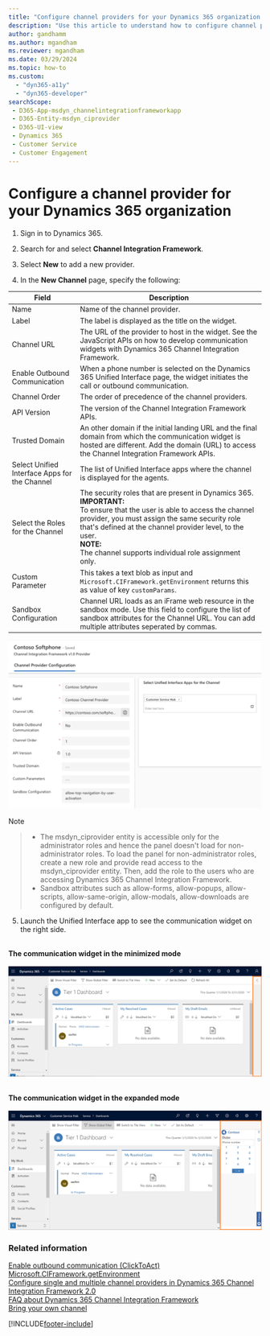 ```yaml
---
title: "Configure channel providers for your Dynamics 365 organization | MicrosoftDocs"
description: "Use this article to understand how to configure channel providers in Dynamics 365 Channel Integration Framework 1.0."
author: gandhamm
ms.author: mgandham
ms.reviewer: mgandham
ms.date: 03/29/2024
ms.topic: how-to
ms.custom: 
  - "dyn365-a11y"
  - "dyn365-developer"
searchScope: 
 - D365-App-msdyn_channelintegrationframeworkapp 
 - D365-Entity-msdyn_ciprovider
 - D365-UI-view
 - Dynamics 365 
 - Customer Service 
 - Customer Engagement
---
```


# Configure a channel provider for your Dynamics 365 organization


1. Sign in to Dynamics 365.

2. Search for and select **Channel Integration Framework**.

3.	Select **New** to add a new provider.

4.	In the **New Channel** page, specify the following:

  | Field | Description |
  |-------|-------|
  |Name|Name of the channel provider.|
  |Label|The label is displayed as the title on the widget.|
  |Channel URL|The URL of the provider to host in the widget. See the JavaScript APIs on how to develop communication widgets with Dynamics 365 Channel Integration Framework.|
  |Enable Outbound Communication|When a phone number is selected on the Dynamics 365 Unified Interface page, the widget initiates the call or outbound communication.|
  |Channel Order|The order of precedence of the channel providers.|
  |API Version|The version of the Channel Integration Framework APIs.|
  |Trusted Domain| An other domain if the initial landing URL and the final domain from which the communication widget is hosted are different. Add the domain (URL) to access the Channel Integration Framework APIs. |
  |Select Unified Interface Apps for the Channel| The list of Unified Interface apps where the channel is displayed for the agents. |
  |Select the Roles for the Channel|The security roles that are present in Dynamics 365.<br>**IMPORTANT:** <br> To ensure that the user is able to access the channel provider, you must assign the same security role that's defined at the channel provider level, to the user.<br>**NOTE:** <br>  The channel supports individual role assignment only.|
  |Custom Parameter|This takes a text blob as input and `Microsoft.CIFramework.getEnvironment` returns this as value of key `customParams`.|
  |Sandbox Configuration| Channel URL loads as an iFrame web resource in the sandbox mode. Use this field to configure the list of sandbox attributes for the Channel URL. You can add multiple attributes seperated by commas.|
  
  ![Channel provider configuration.](../../media/channel-provider-configuration-v1.PNG "Channel provider configuration")

  > [!NOTE]

  > - The msdyn_ciprovider entity is accessible only for the administrator roles and hence the panel doesn't load for non-administrator roles. To load the panel for non-administrator roles, create a new role and provide read access to the msdyn_ciprovider entity. Then, add the role to the users who are accessing Dynamics 365 Channel Integration Framework.
  > - Sandbox attributes such as allow-forms, allow-popups, allow-scripts, allow-same-origin, allow-modals, allow-downloads are configured by default.

5. Launch the Unified Interface app to see the communication widget on the right side.<br><br>

**The communication widget in the minimized mode**<br><br>
![Communication widget in the minimized mode.](../../media/widget-minimized-mode.PNG "Communication widget in the minimized mode")
<br><br>

**The communication widget in the expanded mode**<br><br>
![Communication widget in the expanded mode.](../../media/widget-expanded-mode.PNG "Communication widget in the expanded mode")


### Related information

[Enable outbound communication (ClickToAct)](enable-outbound-communication-clicktoact.md)  
[Microsoft.CIFramework.getEnvironment](../develop/reference/microsoft-ciframework/getEnvironment.md)  
[Configure single and multiple channel providers in Dynamics 365 Channel Integration Framework 2.0](../../v2/administer/configure-channel-provider-app-profile-manager.md)  
[FAQ about Dynamics 365 Channel Integration Framework](../../faq-channel-integration-framework.md)  
[Bring your own channel](../../../customer-service/develop/bring-your-own-channel.md)  


[!INCLUDE[footer-include](../../../includes/footer-banner.md)]
